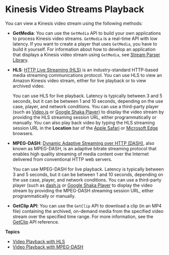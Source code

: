 # Kinesis Video Streams Playback<a name="how-playback"></a>

You can view a Kinesis video stream using the following methods:
+ **GetMedia**: You can use the `GetMedia` API to build your own applications to process Kinesis video streams\. `GetMedia` is a real\-time API with low latency\. If you want to create a player that uses `GetMedia`, you have to build it yourself\. For information about how to develop an application that displays a Kinesis video stream using `GetMedia`, see [Stream Parser Library](parser-library.md)\.
+ **HLS**: [HTTP Live Streaming \(HLS\)](https://en.wikipedia.org/wiki/HTTP_Live_Streaming) is an industry\-standard HTTP\-based media streaming communications protocol\. You can use HLS to view an Amazon Kinesis video stream, either for live playback or to view archived video\. 

  You can use HLS for live playback\. Latency is typically between 3 and 5 seconds, but it can be between 1 and 10 seconds, depending on the use case, player, and network conditions\. You can use a third\-party player \(such as [Video\.js](https://github.com/videojs/video.js/) or [Google Shaka Player](https://github.com/google/shaka-player)\) to display the video stream by providing the HLS streaming session URL, either programmatically or manually\. You can also play back video by typing the HLS streaming session URL in the **Location** bar of the [Apple Safari](https://www.apple.com/safari/) or [Microsoft Edge](https://www.microsoft.com/en-us/windows/microsoft-edge) browsers\.
+ **MPEG\-DASH**: [Dynamic Adaptive Streaming over HTTP \(DASH\)](https://en.wikipedia.org/wiki/Dynamic_Adaptive_Streaming_over_HTTP), also known as MPEG\-DASH, is an adaptive bitrate streaming protocol that enables high quality streaming of media content over the Internet delivered from conventional HTTP web servers\.

  You can use MPEG\-DASH for live playback\. Latency is typically between 3 and 5 seconds, but it can be between 1 and 10 seconds, depending on the use case, player, and network conditions\. You can use a third\-party player \(such as [dash\.js](https://github.com/Dash-Industry-Forum/dash.js/wiki) or [Google Shaka Player](https://github.com/google/shaka-player) to display the video stream by providing the MPEG\-DASH streaming session URL, either programmatically or manually\.
+ **GetClip API**: You can use the `GetClip` API to download a clip \(in an MP4 file\) containing the archived, on\-demand media from the specified video stream over the specified time range\. For more information, see the [GetClip](https://docs.aws.amazon.com/kinesisvideostreams/latest/dg/API_reader_GetClip.html) API reference\.

**Topics**
+ [Video Playback with HLS](hls-playback.md)
+ [Video Playback with MPEG\-DASH](dash-playback.md)